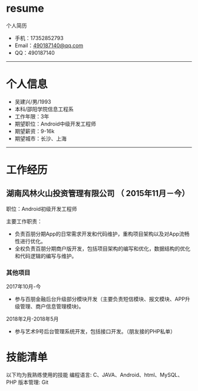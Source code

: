 # resume
个人简历
- 手机：17352852793
- Email：490187140@qq.com 
- QQ：490187140

---

# 个人信息

- 吴建兴/男/1993 
- 本科/邵阳学院信息工程系 
- 工作年限：3年
- 期望职位：Android中级开发工程师
- 期望薪资：9-16k
- 期望城市：长沙、上海

---

# 工作经历

## 湖南风林火山投资管理有限公司 （ 2015年11月－今）

职位：Android初级开发工程师

主要工作职责：

- 负责百朋分期App的日常需求开发和代码维护，重构项目架构以及对App流畅性进行优化。
- 全权负责百朋分期商户版开发，包括项目架构的编写和优化，数据结构的优化和代码逻辑的编写与维护。



### 其他项目
2017年10月-今
- 参与百朋金融后台升级部分模块开发（主要负责短信模块、报文模块、APP升级管理、商户信息管理模块)。

2018年2月-2018年5月
- 参与艺术9号后台管理系统开发，包括接口开发。（朋友接的PHP私单）

# 技能清单

以下均为我熟练使用的技能
编程语言:  C、JAVA、Android、html、MySQL、PHP
版本管理:  Git




